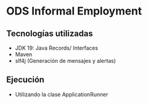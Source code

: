 # ODS Informal Employment

## Tecnologías utilizadas

- JDK 19: Java Records/ Interfaces
- Maven
- slf4j (Generación de mensajes y alertas)

## Ejecución

* Utilizando la clase ApplicationRunner
